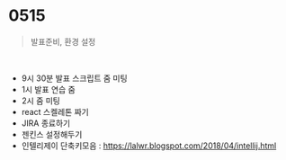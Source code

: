 # 0515

> 발표준비, 환경 설정

<br/>

* 9시 30분 발표 스크립트 줌 미팅
* 1시 발표 연습 줌
* 2시 줌 미팅
* react 스켈레톤 짜기
* JIRA 종료하기
* 젠킨스 설정해두기
* 인텔리제이 단축키모음 :  https://lalwr.blogspot.com/2018/04/intellij.html